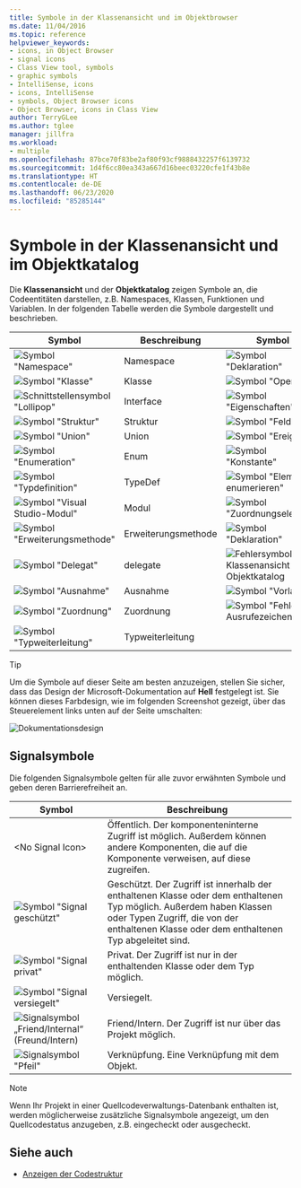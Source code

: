 ```yaml
---
title: Symbole in der Klassenansicht und im Objektbrowser
ms.date: 11/04/2016
ms.topic: reference
helpviewer_keywords:
- icons, in Object Browser
- signal icons
- Class View tool, symbols
- graphic symbols
- IntelliSense, icons
- icons, IntelliSense
- symbols, Object Browser icons
- Object Browser, icons in Class View
author: TerryGLee
ms.author: tglee
manager: jillfra
ms.workload:
- multiple
ms.openlocfilehash: 87bce70f83be2af80f93cf9888432257f6139732
ms.sourcegitcommit: 1d4f6cc80ea343a667d16beec03220cfe1f43b8e
ms.translationtype: HT
ms.contentlocale: de-DE
ms.lasthandoff: 06/23/2020
ms.locfileid: "85285144"
---
```

# <a name="class-view-and-object-browser-icons"></a>Symbole in der Klassenansicht und im Objektkatalog

Die **Klassenansicht** und der **Objektkatalog** zeigen Symbole an, die Codeentitäten darstellen, z.B. Namespaces, Klassen, Funktionen und Variablen. In der folgenden Tabelle werden die Symbole dargestellt und beschrieben.

|Symbol|Beschreibung|Symbol|Beschreibung|
|----------|-----------------|----------|-----------------|
|![Symbol "Namespace"](../ide/media/vxnamespace_icon.gif)|Namespace|![Symbol "Deklaration"](../ide/media/vxmethod_icon.gif)|Methode oder Funktion|
|![Symbol "Klasse"](../ide/media/vxclass_icon.gif)|Klasse|![Symbol "Operator"](../ide/media/vxoperator_icon.gif)|Operator|
|![Schnittstellensymbol "Lollipop"](../ide/media/vxinterface_icon.gif)|Interface|![Symbol "Eigenschaften"](../ide/media/vxproperty_icon.gif)|Eigenschaft|
|![Symbol "Struktur"](../ide/media/vxstruct_icon.gif)|Struktur|![Symbol "Feld"](../ide/media/vxfield_icon.gif)|Feld oder Variable|
|![Symbol "Union"](../ide/media/vxunion_icon.gif)|Union|![Symbol "Ereignis"](../ide/media/vxevent_icon.gif)|event|
|![Symbol "Enumeration"](../ide/media/vxenum_icon.gif)|Enum|![Symbol "Konstante"](../ide/media/vxconstant_icon.gif)|Konstante|
|![Symbol "Typdefinition"](../ide/media/vxtypedef_icon.gif)|TypeDef|![Symbol "Element enumerieren"](../ide/media/vxenumitem_icon.gif)|Enum-Element|
|![Symbol "Visual Studio-Modul"](../ide/media/vxmodule_icon.gif)|Modul|![Symbol "Zuordnungselement"](../ide/media/vxmapitem_icon.gif)|Zuordnungselement|
|![Symbol "Erweiterungsmethode"](../ide/media/extensionmethod.gif)|Erweiterungsmethode|![Symbol "Deklaration"](../ide/media/vxmethod_icon.gif)|Externe Deklaration|
|![Symbol "Delegat"](../ide/media/vxdelegate_icon.gif)|delegate|![Fehlersymbol für Klassenansicht und Objektkatalog](../ide/media/erroricon.gif)|Fehler|
|![Symbol "Ausnahme"](../ide/media/vxexception_icon.gif)|Ausnahme|![Symbol "Vorlage"](../ide/media/vxtemplate_icon.gif)|Vorlage|
|![Symbol "Zuordnung"](../ide/media/vxmap_icon.gif)|Zuordnung|![Symbol "Fehler - Ausrufezeichen"](../ide/media/vxerror_icon.gif)|Unbekannt|
|![Symbol "Typweiterleitung"](../ide/media/ob_type_forward.gif)|Typweiterleitung|||

> [!TIP]
> Um die Symbole auf dieser Seite am besten anzuzeigen, stellen Sie sicher, dass das Design der Microsoft-Dokumentation auf **Hell** festgelegt ist. Sie können dieses Farbdesign, wie im folgenden Screenshot gezeigt, über das Steuerelement links unten auf der Seite umschalten:
>
> ![Dokumentationsdesign](../ide/media/toggle-docs-color-theme.png "Umschalten des Farbdesigns für Seiten der Microsoft-Dokumentation")

## <a name="signal-icons"></a>Signalsymbole

Die folgenden Signalsymbole gelten für alle zuvor erwähnten Symbole und geben deren Barrierefreiheit an.

|Symbol|Beschreibung|
|----------|-----------------|
|\<No Signal Icon>|Öffentlich. Der komponenteninterne Zugriff ist möglich. Außerdem können andere Komponenten, die auf die Komponente verweisen, auf diese zugreifen.|
|![Symbol "Signal geschützt"](../ide/media/vxsignal_icon_key.gif)|Geschützt. Der Zugriff ist innerhalb der enthaltenen Klasse oder dem enthaltenen Typ möglich. Außerdem haben Klassen oder Typen Zugriff, die von der enthaltenen Klasse oder dem enthaltenen Typ abgeleitet sind.|
|![Symbol "Signal privat"](../ide/media/vxsignal_icon_lock.gif)|Privat. Der Zugriff ist nur in der enthaltenden Klasse oder dem Typ möglich.|
|![Symbol "Signal versiegelt"](../ide/media/vxsignal_icon_envelope.gif)|Versiegelt.|
|![Signalsymbol „Friend&#47;Internal“ (Freund/Intern)](../ide/media/vxsignal_icon_diamond.gif)|Friend/Intern. Der Zugriff ist nur über das Projekt möglich.|
|![Signalsymbol "Pfeil"](../ide/media/vxsignal_icon_arrow.gif)|Verknüpfung. Eine Verknüpfung mit dem Objekt.|

> [!NOTE]
> Wenn Ihr Projekt in einer Quellcodeverwaltungs-Datenbank enthalten ist, werden möglicherweise zusätzliche Signalsymbole angezeigt, um den Quellcodestatus anzugeben, z.B. eingecheckt oder ausgecheckt.

## <a name="see-also"></a>Siehe auch

- [Anzeigen der Codestruktur](../ide/viewing-the-structure-of-code.md)
